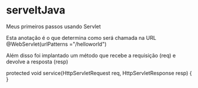 # serveltJava
Meus primeiros passos usando Servlet

Esta anotação é o que determina como será chamada na URL
@WebServlet(urlPatterns ="/helloworld")

Além disso foi implantado um método que recebe a requisição (req) e devolve a resposta (resp)

protected void service(HttpServletRequest req, HttpServletResponse resp) {
}
